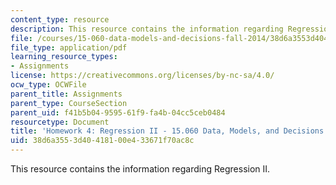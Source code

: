 ```yaml
---
content_type: resource
description: This resource contains the information regarding Regression II.
file: /courses/15-060-data-models-and-decisions-fall-2014/38d6a3553d40418100e433671f70ac8c_MIT15_060F14_HW4-F14.pdf
file_type: application/pdf
learning_resource_types:
- Assignments
license: https://creativecommons.org/licenses/by-nc-sa/4.0/
ocw_type: OCWFile
parent_title: Assignments
parent_type: CourseSection
parent_uid: f41b5b04-9595-61f9-fa4b-04cc5ceb0484
resourcetype: Document
title: 'Homework 4: Regression II - 15.060 Data, Models, and Decisions - Fall 2014'
uid: 38d6a355-3d40-4181-00e4-33671f70ac8c
---
```

This resource contains the information regarding Regression II.